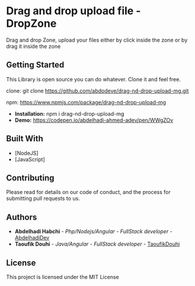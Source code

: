 # Drag and drop upload file - DropZone

Drag and drop Zone, upload your files either by click inside the zone or by drag it inside the zone

## Getting Started

This Library is open source you can do whatever.
Clone it and feel free.

clone: git clone https://github.com/abdodeve/drag-nd-drop-upload-mg.git

npm: https://www.npmjs.com/package/drag-nd-drop-upload-mg

* **Installation:** npm i drag-nd-drop-upload-mg
* **Demo:** https://codepen.io/abdelhadi-ahmed-adev/pen/WWgZOv


## Built With

* [NodeJS]
* [JavaScript]

## Contributing

Please read for details on our code of conduct, and the process for submitting pull requests to us.

## Authors

* **Abdelhadi Habchi** - *Php/Nodejs/Angular - FullStack developer* - [AbdelhadiDev](https://abdelhadidev.com)
* **Taoufik Douhi** - *Java/Angular - FullStack developer* - [TaoufikDouhi](https://github.com/tchiko23)

## License

This project is licensed under the MIT License
